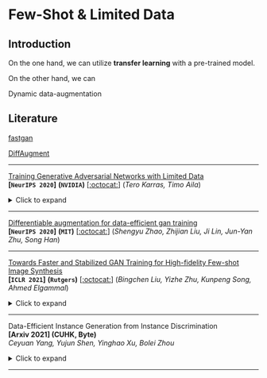 # Few-Shot & Limited Data



## Introduction

On the one hand, we can utilize **transfer learning** with a pre-trained model.

On the other hand, we can 

Dynamic data-augmentation







## Literature

[fastgan](#fastgan)

[DiffAugment](#DiffAugment)

---

[Training Generative Adversarial Networks with Limited Data](https://arxiv.org/abs/2006.06676)  
**[`NeurIPS 2020`]** **(`NVIDIA`)** [[:octocat:](https://github.com/NVlabs/stylegan2-ada)] (*Tero Karras, Timo Aila*)

<details><summary>Click to expand</summary><p>


**Summary**

> Training generative adversarial networks (GAN) using too little data typically leads to discriminator overfitting, causing training to diverge




</p></details>

---

<span id="DiffAugment"></span>[Differentiable augmentation for data-efficient gan training](https://arxiv.org/pdf/2006.10738.pdf)  
**[`NeurIPS 2020`]** **(`MIT`)** [[:octocat:](https://github.com/mit-han-lab/data-efficient-gans)] (*Shengyu Zhao, Zhijian Liu, Ji Lin, Jun-Yan Zhu, Song Han*)



---

<span id="Fastgan"></span>[Towards Faster and Stabilized GAN Training for High-fidelity Few-shot Image Synthesis](https://arxiv.org/pdf/2101.04775.pdf)  
**[`ICLR 2021`]** **(`Rutgers`)** [[:octocat:](https://github.com/odegeasslbc/FastGAN-pytorch)] (*Bingchen Liu, Yizhe Zhu, Kunpeng Song, Ahmed Elgammal*)

<details><summary>Click to expand</summary><p>


**Summary**

> Use a skip-layer channel-wise excitation module and a self-supervised discriminator trained as a feature-encoder.

</p></details>

---



<span id="InsGen"></span>
Data-Efficient Instance Generation from Instance Discrimination  
**[Arxiv 2021] (CUHK, Byte)**  
*Ceyuan Yang, Yujun Shen, Yinghao Xu, Bolei Zhou*

<details><summary>Click to expand</summary><p>

![image-20210626205841547](https://raw.githubusercontent.com/yzy1996/Image-Hosting/master/20210626205849.png)

> Details




</p></details>

---